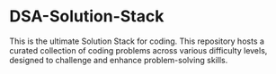 # DSA-Solution-Stack
This is the ultimate Solution Stack for coding. This repository hosts a curated collection of coding problems across various difficulty levels, designed to challenge and enhance problem-solving skills.
